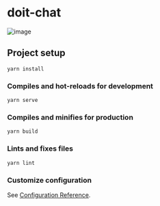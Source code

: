 # doit-chat

![image](https://user-images.githubusercontent.com/1490347/97096825-e11a0500-1647-11eb-9b31-da299509bde1.png)


## Project setup
```
yarn install
```

### Compiles and hot-reloads for development
```
yarn serve
```

### Compiles and minifies for production
```
yarn build
```

### Lints and fixes files
```
yarn lint
```

### Customize configuration
See [Configuration Reference](https://cli.vuejs.org/config/).
